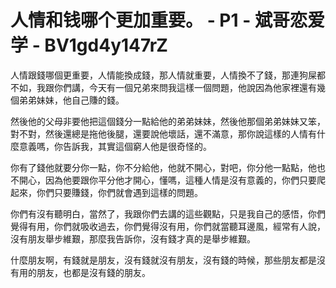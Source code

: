 # 人情和钱哪个更加重要。 - P1 - 斌哥恋爱学 - BV1gd4y147rZ

人情跟錢哪個更重要，人情能換成錢，那人情就重要，人情換不了錢，那連狗屎都不如，我跟你們講，今天有一個兄弟來問我這樣一個問題，他說因為他家裡還有幾個弟弟妹妹，他自己賺的錢。

然後他的父母非要他把這個錢分一點給他的弟弟妹妹，然後他那個弟弟妹妹又笨，對不對，然後還總是拖他後腿，還要說他壞話，還不滿意，那你說這樣的人情有什麼意義嗎，你告訴我，其實這個窮人他是很奇怪的。

你有了錢他就要分你一點，你不分給他，他就不開心，對吧，你分他一點點，他也不開心，因為他要跟你平分他才開心，懂嗎，這種人情是沒有意義的，你們只要爬起來，你們只要賺錢，你們就會遇到這樣的問題。

你們有沒有聽明白，當然了，我跟你們去講的這些觀點，只是我自己的感悟，你們覺得有用，你們就吸收過去，你們覺得沒有用，你們就當聽耳邊風，經常有人說，沒有朋友舉步維艱，那麼我告訴你，沒有錢才真的是舉步維艱。

什麼朋友啊，有錢就是朋友，沒有錢就沒有朋友，沒有錢的時候，那些朋友都是沒有用的朋友，也都是沒有錢的朋友。